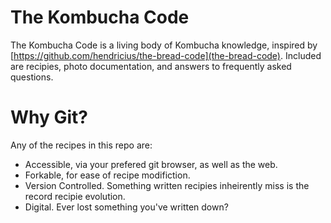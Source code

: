 # The Kombucha Code

The Kombucha Code is a living body of Kombucha knowledge, inspired by [https://github.com/hendricius/the-bread-code](the-bread-code). Included are recipies, photo documentation, and answers to frequently asked questions. 

# Why Git?
Any of the recipes in this repo are:
- Accessible, via your prefered git browser, as well as the web.
- Forkable, for ease of recipe modifiction.
- Version Controlled. Something written recipies inheirently miss is the record recipie evolution.
- Digital. Ever lost something you've written down?


